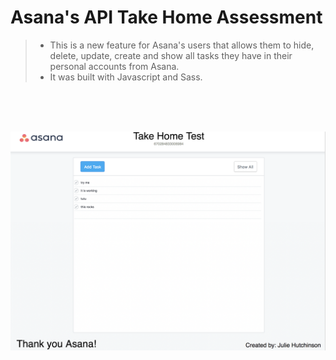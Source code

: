 # Asana's API Take Home Assessment

>* This is a new feature for Asana's users that allows them to hide, delete, update, create and show all tasks they have in their personal accounts from Asana.
>* It was built with Javascript and Sass.

<br />
<br />
<br />

![asana-img](https://github.com/juliehutchinson001/javascript_practice/blob/master/API/asana_take_home_Julie_Hutchinson/src/imgs/asana.jpg)
